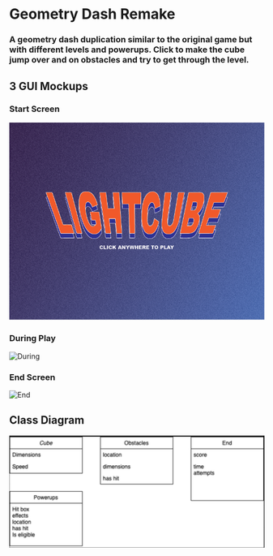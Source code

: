 # Geometry Dash Remake

### A geometry dash duplication similar to the original game but with different levels and powerups. Click to make the cube jump over and on obstacles and try to get through the level. 

## 3 GUI Mockups

### Start Screen

![Start](https://github.com/Nandhini-Ramanathan/PythonAPPZ/blob/main/Images/lightcubescreen.png?raw=true) 

### During Play

![During](https://github.com/Nandhini-Ramanathan/PythonAPPZ/blob/main/Images/duringplay.png?raw=true) 

### End Screen

![End](https://github.com/Nandhini-Ramanathan/PythonAPPZ/blob/main/Images/endscreen.png?raw=true) 

## Class Diagram

![Class](https://github.com/Nandhini-Ramanathan/PythonAPPZ/blob/main/Images/5409FE9F-AB08-4089-9913-B31193CB8511.jpeg?raw=true) 

